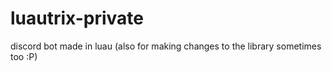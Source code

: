 # luautrix-private
discord bot made in luau (also for making changes to the library sometimes too :P)
